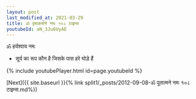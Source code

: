 ```yaml
---
layout: post
last_modified_at: 2021-03-29
title: ॐ वृषाकर्माने नमः १०८ टाइम्स
youtubeId: aN_3Ju6UyAE
---
```

 
 
 ॐ हर्यश्वाय नमः  
 
 -  सूर्य का रूप कौन है जिसके पास हरे घोड़े हैं 
 
  
 
  
 
 
 
 
 
 


{% include youtubePlayer.html id=page.youtubeId %}
 
[Next]({{ site.baseurl }}{% link  split1/_posts/2012-09-08-ॐ पूतात्मने नमः १०८ टाइम्स.md%})
 
